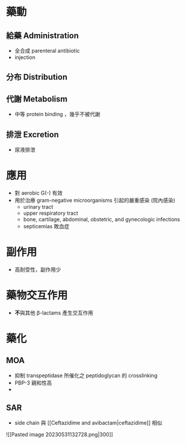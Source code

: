 
# 藥動
## 給藥 Administration
- 全合成 parenteral antibiotic
- injection
## 分布 Distribution
## 代謝 Metabolism
- 中等 protein binding ，幾乎不被代謝
## 排泄 Excretion
- 尿液排泄
# 應用
- 對 aerobic G(-) 有效
- 用於治療 gram-negative microorganisms 引起的嚴重感染 (院內感染)
	- urinary tract
	- upper respiratory tract
	- bone, cartilage, abdominal, obstetric, and gynecologic infections 
	- septicemias 敗血症
# 副作用
- 高耐受性，副作用少
# 藥物交互作用
- **不**與其他 β-lactams 產生交互作用
# 藥化
## MOA
- 抑制 transpeptidase 所催化之 peptidoglycan 的 crosslinking
- PBP-3 親和性高
- 
## SAR
- side chain 與 [[Ceftazidime and avibactam|ceftazidime]] 相似

![[Pasted image 20230531132728.png|300]]